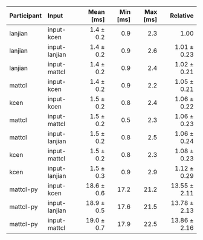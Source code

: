 | Participant | Input | Mean [ms] | Min [ms] | Max [ms] | Relative |
|:---|:---|---:|---:|---:|---:|
| lanjian | input-kcen | 1.4 ± 0.2 | 0.9 | 2.3 | 1.00 |
| lanjian | input-lanjian | 1.4 ± 0.2 | 0.9 | 2.6 | 1.01 ± 0.23 |
| lanjian | input-mattcl | 1.4 ± 0.2 | 0.9 | 2.4 | 1.02 ± 0.21 |
| mattcl | input-kcen | 1.4 ± 0.2 | 0.9 | 2.2 | 1.05 ± 0.21 |
| kcen | input-kcen | 1.5 ± 0.2 | 0.8 | 2.4 | 1.06 ± 0.22 |
| mattcl | input-mattcl | 1.5 ± 0.2 | 0.5 | 2.3 | 1.06 ± 0.23 |
| mattcl | input-lanjian | 1.5 ± 0.2 | 0.8 | 2.5 | 1.06 ± 0.24 |
| kcen | input-mattcl | 1.5 ± 0.2 | 0.8 | 2.3 | 1.08 ± 0.23 |
| kcen | input-lanjian | 1.5 ± 0.3 | 0.9 | 2.9 | 1.12 ± 0.29 |
| mattcl-py | input-kcen | 18.6 ± 0.6 | 17.2 | 21.2 | 13.55 ± 2.11 |
| mattcl-py | input-lanjian | 18.9 ± 0.5 | 17.6 | 21.5 | 13.78 ± 2.13 |
| mattcl-py | input-mattcl | 19.0 ± 0.7 | 17.9 | 22.5 | 13.86 ± 2.16 |
